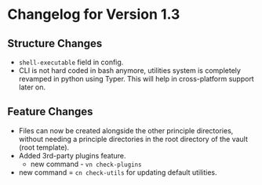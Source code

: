 # Changelog for Version 1.3

## Structure Changes

- `shell-executable` field in config.
- CLI is not hard coded in bash anymore, utilities system is completely revamped in python using Typer. This will help in cross-platform support later on.

## Feature Changes

- Files can now be created alongside the other principle directories, without needing a principle directories in the root directory of the vault (root template).
- Added 3rd-party plugins feature.
  - new command - `vn check-plugins`
- new command = `cn check-utils` for updating default utilities.
